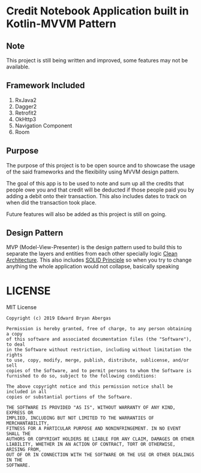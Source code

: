 
# Credit Notebook Application built in Kotlin-MVVM Pattern

## Note
This project is still being written and improved, some features may not be available.
 

## Framework Included
 1. RxJava2
 2. Dagger2
 3. Retrofit2
 4. OkHttp3
 5. Navigation Component
 6. Room
 
## Purpose
The purpose of this project is to be open source and to showcase the usage of the said frameworks and the flexibility using MVVM design pattern. 

The goal of this app is to be used to note and sum up all the credits that people owe you and that credit will be deducted if those people paid you by adding a debit onto their transaction. This also includes dates to track on when did the transaction took place.

Future features will also be added as this project is still on going.

## Design Pattern
MVP (Model-View-Presenter) is the design pattern used to build this to separate the layers and entities from each other specially logic [Clean Architecture](https://github.com/Bry1337/fuzzy-computing-machine). This also includes [SOLID Principle](https://www.baeldung.com/solid-principles) so when you try to change anything the whole application would not collapse, basically speaking

# LICENSE
MIT License
```
Copyright (c) 2019 Edward Bryan Abergas

Permission is hereby granted, free of charge, to any person obtaining a copy
of this software and associated documentation files (the "Software"), to deal
in the Software without restriction, including without limitation the rights
to use, copy, modify, merge, publish, distribute, sublicense, and/or sell
copies of the Software, and to permit persons to whom the Software is
furnished to do so, subject to the following conditions:

The above copyright notice and this permission notice shall be included in all
copies or substantial portions of the Software.

THE SOFTWARE IS PROVIDED "AS IS", WITHOUT WARRANTY OF ANY KIND, EXPRESS OR
IMPLIED, INCLUDING BUT NOT LIMITED TO THE WARRANTIES OF MERCHANTABILITY,
FITNESS FOR A PARTICULAR PURPOSE AND NONINFRINGEMENT. IN NO EVENT SHALL THE
AUTHORS OR COPYRIGHT HOLDERS BE LIABLE FOR ANY CLAIM, DAMAGES OR OTHER
LIABILITY, WHETHER IN AN ACTION OF CONTRACT, TORT OR OTHERWISE, ARISING FROM,
OUT OF OR IN CONNECTION WITH THE SOFTWARE OR THE USE OR OTHER DEALINGS IN THE
SOFTWARE.
```
